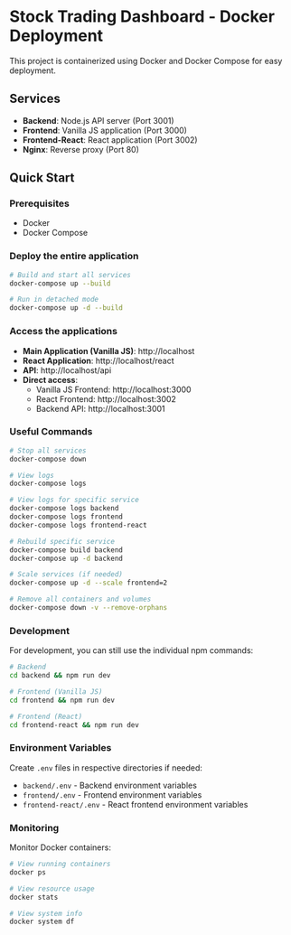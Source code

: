 # Stock Trading Dashboard - Docker Deployment

This project is containerized using Docker and Docker Compose for easy deployment.

## Services

- **Backend**: Node.js API server (Port 3001)
- **Frontend**: Vanilla JS application (Port 3000)
- **Frontend-React**: React application (Port 3002)
- **Nginx**: Reverse proxy (Port 80)

## Quick Start

### Prerequisites
- Docker
- Docker Compose

### Deploy the entire application

```bash
# Build and start all services
docker-compose up --build

# Run in detached mode
docker-compose up -d --build
```

### Access the applications

- **Main Application (Vanilla JS)**: http://localhost
- **React Application**: http://localhost/react
- **API**: http://localhost/api
- **Direct access**:
  - Vanilla JS Frontend: http://localhost:3000
  - React Frontend: http://localhost:3002
  - Backend API: http://localhost:3001

### Useful Commands

```bash
# Stop all services
docker-compose down

# View logs
docker-compose logs

# View logs for specific service
docker-compose logs backend
docker-compose logs frontend
docker-compose logs frontend-react

# Rebuild specific service
docker-compose build backend
docker-compose up -d backend

# Scale services (if needed)
docker-compose up -d --scale frontend=2

# Remove all containers and volumes
docker-compose down -v --remove-orphans
```

### Development

For development, you can still use the individual npm commands:

```bash
# Backend
cd backend && npm run dev

# Frontend (Vanilla JS)
cd frontend && npm run dev

# Frontend (React)
cd frontend-react && npm run dev
```

### Environment Variables

Create `.env` files in respective directories if needed:

- `backend/.env` - Backend environment variables
- `frontend/.env` - Frontend environment variables
- `frontend-react/.env` - React frontend environment variables

### Monitoring

Monitor Docker containers:

```bash
# View running containers
docker ps

# View resource usage
docker stats

# View system info
docker system df
```
